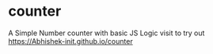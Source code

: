 # counter
A Simple Number counter with basic JS Logic
visit to try out
https://Abhishek-init.github.io/counter

